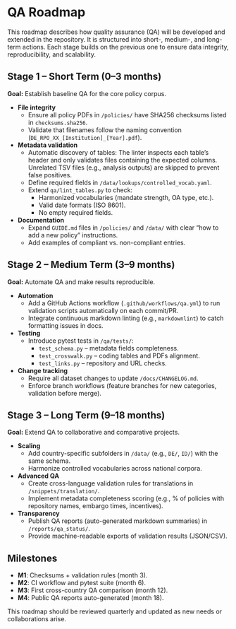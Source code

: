 # QA Roadmap

This roadmap describes how quality assurance (QA) will be developed and extended in the repository. It is structured into short-, medium-, and long-term actions. Each stage builds on the previous one to ensure data integrity, reproducibility, and scalability.

## Stage 1 – Short Term (0–3 months)

**Goal:** Establish baseline QA for the core policy corpus.

- **File integrity**
  - Ensure all policy PDFs in `/policies/` have SHA256 checksums listed in `checksums.sha256`.
  - Validate that filenames follow the naming convention (`DE_RPO_XX_[Institution]_[Year].pdf`).
- **Metadata validation**
  - Automatic discovery of tables: The linter inspects each table’s header and only validates files containing the expected columns. Unrelated TSV files (e.g., analysis outputs) are skipped to prevent false positives.
  - Define required fields in `/data/lookups/controlled_vocab.yaml`.
  - Extend `qa/lint_tables.py` to check:
    - Harmonized vocabularies (mandate strength, OA type, etc.).
    - Valid date formats (ISO 8601).
    - No empty required fields.
- **Documentation**
  - Expand `GUIDE.md` files in `/policies/` and `/data/` with clear “how to add a new policy” instructions.
  - Add examples of compliant vs. non-compliant entries.

## Stage 2 – Medium Term (3–9 months)

**Goal:** Automate QA and make results reproducible.

- **Automation**
  - Add a GitHub Actions workflow (`.github/workflows/qa.yml`) to run validation scripts automatically on each commit/PR.
  - Integrate continuous markdown linting (e.g., `markdownlint`) to catch formatting issues in docs.
- **Testing**
  - Introduce pytest tests in `/qa/tests/`:
    - `test_schema.py` – metadata fields completeness.
    - `test_crosswalk.py` – coding tables and PDFs alignment.
    - `test_links.py` – repository and URL checks.
- **Change tracking**
  - Require all dataset changes to update `/docs/CHANGELOG.md`.
  - Enforce branch workflows (feature branches for new categories, validation before merge).

## Stage 3 – Long Term (9–18 months)

**Goal:** Extend QA to collaborative and comparative projects.

- **Scaling**
  - Add country-specific subfolders in `/data/` (e.g., `DE/`, `ID/`) with the same schema.
  - Harmonize controlled vocabularies across national corpora.
- **Advanced QA**
  - Create cross-language validation rules for translations in `/snippets/translation/`.
  - Implement metadata completeness scoring (e.g., % of policies with repository names, embargo times, incentives).
- **Transparency**
  - Publish QA reports (auto-generated markdown summaries) in `/reports/qa_status/`.
  - Provide machine-readable exports of validation results (JSON/CSV).

## Milestones

- **M1**: Checksums + validation rules (month 3).
- **M2**: CI workflow and pytest suite (month 6).
- **M3**: First cross-country QA comparison (month 12).
- **M4**: Public QA reports auto-generated (month 18).

This roadmap should be reviewed quarterly and updated as new needs or collaborations arise.

